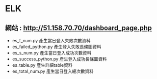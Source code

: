 # ELK
## 網站 : http://51.158.70.70/dashboard_page.php

- es_f_num.py 產生當日登入失敗次數資料
- es_failed_python.py 產生登入失敗長條圖資料
- es_s_num.py 產生當日登入成功次數資料
- es_success_python.py 產生登入成功長條圖資料
- es_table.py 產生詳細table資料
- es_total_num.py 產生當日登入總次數資料
